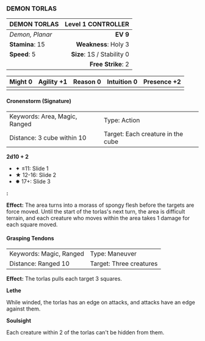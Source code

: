 ### DEMON TORLAS

| DEMON TORLAS    |     **Level 1 CONTROLLER** |
| :-------------- | -------------------------: |
| *Demon, Planar* |                   **EV 9** |
| **Stamina**: 15 |       **Weakness**: Holy 3 |
| **Speed**: 5    | **Size**: 1S / Stability 0 |
|                 |         **Free Strike**: 2 |

| **Might** 0 | **Agility** +1 | **Reason** 0 | **Intuition** 0 | **Presence** +2 |
| ----------- | -------------- | ------------ | --------------- | --------------- |
|             |                |              |                 |                 |

#### Cronenstorm (Signature)

|                               |                                   |
| :---------------------------- | :-------------------------------- |
| Keywords: Area, Magic, Ranged | Type: Action                      |
| Distance: 3 cube within 10    | Target: Each creature in the cube |

**2d10 + 2**

- ✦ ≤11: Slide 1
- ★ 12-16: Slide 2
- ✸ 17+: Slide 3

**:**

**Effect:** The area turns into a morass of spongy flesh before the targets are force moved. Until the start of the torlas's next turn, the area is difficult terrain, and each creature who moves within the area takes 1 damage for each square moved.

#### Grasping Tendons

|                         |                         |
| :---------------------- | :---------------------- |
| Keywords: Magic, Ranged | Type: Maneuver          |
| Distance: Ranged 10     | Target: Three creatures |

**Effect:** The torlas pulls each target 3 squares.

**Lethe**

While winded, the torlas has an edge on attacks, and attacks have an edge against them.

**Soulsight**

Each creature within 2 of the torlas can't be hidden from them.
